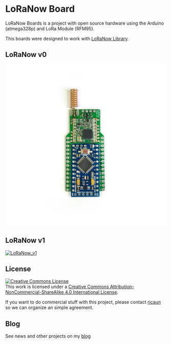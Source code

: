 # LoRaNow Board

LoRaNow Boards is a project with open source hardware using the Arduino (atmega328p) and LoRa Module (RFM95).

This boards were designed to work with [LoRaNow Library][3].

## LoRaNow v0

<a href="v0">
<img src="v0/img/LoRaNow_v0.png" alt="LoRaNow_v0" width="640px">
</a>

## LoRaNow v1

<a href="v1">
<img src="v1/img/LoRaNow_v1.png" alt="LoRaNow_v1" width="640px">
</a>


## License

<a rel="license" href="http://creativecommons.org/licenses/by-nc-sa/4.0/"><img alt="Creative Commons License" style="border-width:0" src="https://i.creativecommons.org/l/by-nc-sa/4.0/88x31.png" /></a><br />This work is licensed under a <a rel="license" href="http://creativecommons.org/licenses/by-nc-sa/4.0/">Creative Commons Attribution-NonCommercial-ShareAlike 4.0 International License</a>.


If you want to do commercial stuff with this project, please contact [ricaun][1] so we can organize an simple agreement.

## Blog

See news and other projects on my [blog][2] 

[1]: http://www.ricaun.com.br/#contact
[2]: http://www.loranow.com
[3]: https://github.com/ricaun/LoRaNow
